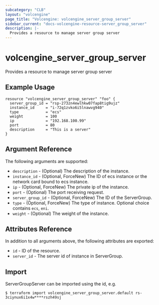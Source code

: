 ```yaml
---
subcategory: "CLB"
layout: "volcengine"
page_title: "Volcengine: volcengine_server_group_server"
sidebar_current: "docs-volcengine-resource-server_group_server"
description: |-
  Provides a resource to manage server group server
---
```

# volcengine_server_group_server
Provides a resource to manage server group server
## Example Usage
```hcl
resource "volcengine_server_group_server" "foo" {
  server_group_id = "rsp-273zn4ewlhkw07fap8tig9ujz"
  instance_id     = "i-72q1zvko6i5lnawvg940"
  type            = "ecs"
  weight          = 100
  ip              = "192.168.100.99"
  port            = 80
  description     = "This is a server"
}
```
## Argument Reference
The following arguments are supported:
* `description` - (Optional) The description of the instance.
* `instance_id` - (Optional, ForceNew) The ID of ecs instance or the network card bound to ecs instance.
* `ip` - (Optional, ForceNew) The private ip of the instance.
* `port` - (Optional) The port receiving request.
* `server_group_id` - (Optional, ForceNew) The ID of the ServerGroup.
* `type` - (Optional, ForceNew) The type of instance. Optional choice contains `ecs`, `eni`.
* `weight` - (Optional) The weight of the instance.

## Attributes Reference
In addition to all arguments above, the following attributes are exported:
* `id` - ID of the resource.
* `server_id` - The server id of instance in ServerGroup.


## Import
ServerGroupServer can be imported using the id, e.g.
```
$ terraform import volcengine_server_group_server.default rs-3ciynux6i1x4w****rszh49sj
```


